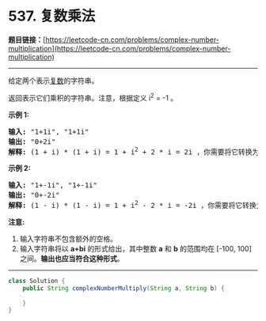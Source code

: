 # 537. 复数乘法

**题目链接：**[https://leetcode-cn.com/problems/complex-number-multiplication](https://leetcode-cn.com/problems/complex-number-multiplication)

---

<div class="content__1Y2H">
 <div class="notranslate">
  <p>给定两个表示<a href="https://baike.baidu.com/item/%E5%A4%8D%E6%95%B0/254365?fr=aladdin">复数</a>的字符串。</p> 
  <p>返回表示它们乘积的字符串。注意，根据定义 i<sup>2</sup> = -1 。</p> 
  <p><strong>示例 1:</strong></p> 
  <pre class="language-text"><strong>输入:</strong> "1+1i", "1+1i"
<strong>输出:</strong> "0+2i"
<strong>解释:</strong> (1 + i) * (1 + i) = 1 + i<sup>2</sup> + 2 * i = 2i ，你需要将它转换为 0+2i 的形式。
</pre> 
  <p><strong>示例 2:</strong></p> 
  <pre class="language-text"><strong>输入:</strong> "1+-1i", "1+-1i"
<strong>输出:</strong> "0+-2i"
<strong>解释:</strong> (1 - i) * (1 - i) = 1 + i<sup>2</sup> - 2 * i = -2i ，你需要将它转换为 0+-2i 的形式。 
</pre> 
  <p><strong>注意:</strong></p> 
  <ol> 
   <li>输入字符串不包含额外的空格。</li> 
   <li>输入字符串将以&nbsp;<strong>a+bi</strong> 的形式给出，其中整数 <strong>a</strong> 和 <strong>b</strong> 的范围均在 [-100, 100] 之间。<strong>输出也应当符合这种形式</strong>。</li> 
  </ol> 
 </div>
</div>

---

```java
class Solution {
    public String complexNumberMultiply(String a, String b) {
        
    }
}
```